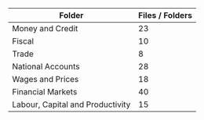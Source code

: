 | Folder                           |   Files / Folders |
|----------------------------------|-------------------|
| Money and Credit                 |                23 |
| Fiscal                           |                10 |
| Trade                            |                 8 |
| National Accounts                |                28 |
| Wages and Prices                 |                18 |
| Financial Markets                |                40 |
| Labour, Capital and Productivity |                15 |